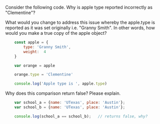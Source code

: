 Consider the following code.  Why is apple type reported incorrectly as "Clementine"?

What would you change to address this issue whereby the apple.type is reported as it was set originally i.e. "Granny Smith". In other words, how would you make a true copy of the apple object?

```js
    const apple = {
        type: 'Granny Smith',
        weight:  4
    }

    var orange = apple

    orange.type = 'Clementine'

    console.log('Apple type is ', apple.type)
```

Why does this comparison return false?  Please explain.

```js    
    var school_a = {name: 'UTexas', place: 'Austin'};
    var school_b = {name: 'UTexas', place: 'Austin'};

    console.log(school_a == school_b);   // returns false, why?
```